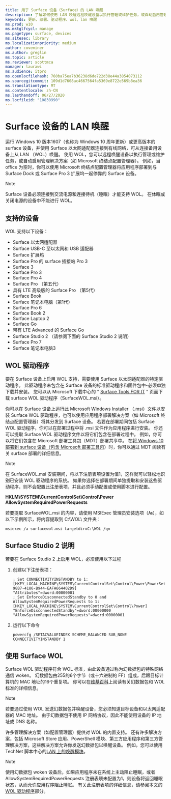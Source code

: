 ```yaml
---
title: 用于 Surface 设备（Surface）的 LAN 唤醒
description: 了解如何使用 LAN 唤醒远程唤醒设备以执行管理或维护任务，或自动启用管理解决方案-即使设备已断电。
keywords: 更新、部署、驱动程序、wol、lan 唤醒
ms.prod: w10
ms.mktglfcycl: manage
ms.pagetype: surface, devices
ms.sitesec: library
ms.localizationpriority: medium
author: coveminer
ms.author: greglin
ms.topic: article
ms.reviewer: scottmca
manager: laurawi
ms.audience: itpro
ms.openlocfilehash: 760ba75ea7b36238d6de722d38e44a3854073112
ms.sourcegitcommit: 109d1d7608ac4667564fa5369e8722e569b8ea36
ms.translationtype: MT
ms.contentlocale: zh-CN
ms.lasthandoff: 06/27/2020
ms.locfileid: "10830990"
---
```

# Surface 设备的 LAN 唤醒

运行 Windows 10 版本1607（也称为 Windows 10 周年更新）或更高版本的 surface 设备，并使用 Surface 以太网适配器连接到有线网络，可从连接备用设备上从 LAN （WOL）唤醒。 使用 WOL，您可以远程唤醒设备以执行管理或维护任务，或自动启用管理解决方案（如 Microsoft 终结点配置管理器）。 例如，当 office 为空时，你可以使用 Microsoft 终结点配置管理器将应用程序部署到与 Surface Dock 或 Surface Pro 3 扩展坞一起停靠的 Surface 设备。

>[!NOTE]
>Surface 设备必须连接到交流电源和连接待机（睡眠）才能支持 WOL。 在休眠或关闭电源的设备中不能进行 WOL。

## 支持的设备

WOL 支持以下设备：

* Surface 以太网适配器
* Surface USB-C 至以太网和 USB 适配器
* Surface 扩展坞
* Surface Pro 的 surface 插接站 Pro 3
* Surface 3
* Surface Pro 3
* Surface Pro 4
* Surface Pro （第五代）
* 具有 LTE 高级版的 Surface Pro （第5代）
* Surface Book
* Surface 笔记本电脑（第1代）
* Surface Pro 6
* Surface Book 2
* Surface Laptop 2
* Surface Go
* 带有 LTE Advanced 的 Surface Go
* Surface Studio 2 （请参阅下面的 Surface Studio 2 说明）
* Surface Pro 7
* Surface 笔记本电脑3

## WOL 驱动程序

要在 Surface 设备上启用 WOL 支持，需要使用 Surface 以太网适配器的特定驱动程序。 此驱动程序未包含在 Surface 设备的标准驱动程序和固件包中-必须单独下载并安装。 您可以从 Microsoft 下载中心的 " [Surface Tools FOR IT](https://www.microsoft.com/download/details.aspx?id=46703) " 页面下载 surface WOL 驱动程序（SurfaceWOL.msi）。

你可以在 Surface 设备上运行此 Microsoft Windows Installer （.msi）文件以安装 Surface WOL 驱动程序，也可以使用应用程序部署解决方案（如 Microsoft 终结点配置管理器）将其分发到 Surface 设备。 若要在部署期间包括 Surface WOL 驱动程序，你可以在部署过程中将 .msi 文件作为应用程序进行安装。 你还可以提取 Surface WOL 驱动程序文件以将它们包含在部署过程中。 例如，你可以将它们包含在 Microsoft 部署工具包（MDT）部署共享中。 在[将 Windows 10 部署到 surface 设备（包含 Microsoft 部署工具包](https://technet.microsoft.com/itpro/surface/deploy-windows-10-to-surface-devices-with-mdt)）时，你可以通过 MDT 阅读有关 surface 部署的详细信息。

> [!NOTE]
> 在 SurfaceWOL.msi 安装期间，将以下注册表项设置为值1，这样就可以轻松地识别已安装 WOL 驱动程序的系统。 如果你选择在部署期间单独提取和安装这些驱动程序，则不会配置此注册表项，并且必须手动配置或使用脚本进行配置。
> 
> **HKLM\SYSTEM\CurrentControlSet\Control\Power AllowSystemRequiredPowerRequests** 

若要提取 SurfaceWOL.msi 的内容，请使用 MSIExec 管理员安装选项（**/a**），如以下示例所示，将内容提取到 C:\WOL\ 文件夹：

   `msiexec /a surfacewol.msi targetdir=C:\WOL /qn`

## Surface Studio 2 说明

若要在 Surface Studio 2 上启用 WOL，必须使用以下过程

1. 创建以下注册表项：

   ```console
   ; Set CONNECTIVITYINSTANDBY to 1:
   [HKEY_LOCAL_MACHINE\SYSTEM\CurrentControlSet\Control\Power\PowerSettings\F15576E8-98B7-4186-B944-EAFA664402D9]
   "Attributes"=dword:00000001
   ; Set EnforceDisconnectedStandby to 0 and AllowSystemRequiredPowerRequests to 1:
   [HKEY_LOCAL_MACHINE\SYSTEM\CurrentControlSet\Control\Power]
   "EnforceDisconnectedStandby"=dword:00000000
   "AllowSystemRequiredPowerRequests"=dword:00000001
   ```

2. 运行以下命令

    ```powercfg /SETACVALUEINDEX SCHEME_BALANCED SUB_NONE CONNECTIVITYINSTANDBY 1```

## 使用 Surface WOL

Surface WOL 驱动程序符合 WOL 标准，由此设备通过称为幻数据包的特殊网络通信 woken。 幻数据包由255的6个字节（或十六进制的 FF）组成，后跟目标计算机的 MAC 地址的16个重复项。 你可以在[维基百科](https://wikipedia.org/wiki/Wake-on-LAN#Magic_packet)上阅读有关幻数据包和 WOL 标准的详细信息。

>[!NOTE]
>若要通过使用 WOL 发送幻数据包并唤醒设备，您必须知道目标设备和以太网适配器的 MAC 地址。 由于幻数据包不使用 IP 网络协议，因此不能使用设备的 IP 地址或 DNS 名称。

许多管理解决方案（如配置管理器）提供对 WOL 的内置支持。 还有许多解决方案，包括 Microsoft Store 应用、PowerShell 模块、第三方应用程序和第三方管理解决方案，这些解决方案允许你发送幻数据包以唤醒设备。 例如，您可以使用 TechNet 脚本中心的[LAN 上的唤醒模块](https://gallery.technet.microsoft.com/scriptcenter/Wake-On-Lan-815424c4)。 

>[!NOTE]
>使用幻数据包 woken 设备后，如果应用程序未在系统上主动阻止睡眠，或者 AllowSystemRequiredPowerRequests 注册表项未配置为1，则设备将返回睡眠状态，从而允许应用程序阻止睡眠。 有关此注册表项的详细信息，请参阅本文的[WOL 驱动程序](#wol-driver)部分。
